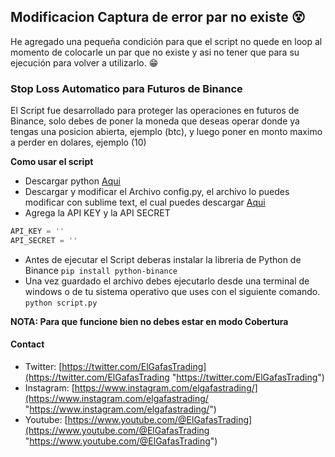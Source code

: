 ## Modificacion Captura de error par no existe 😵

He agregado una pequeña condición para que el script no quede en loop al momento de colocarle un par que no existe y asi no tener que para su ejecución para volver a utilizarlo. 😁

### Stop Loss Automatico para Futuros de Binance

El Script fue desarrollado para proteger las operaciones en futuros de Binance, solo debes de poner la moneda que deseas operar donde ya tengas una posicion abierta, ejemplo (btc), y luego poner en monto maximo a perder en dolares, ejemplo (10)

**Como usar el script**
- Descargar python [Aqui](https://www.python.org/ "Aqui")
- Descargar y modificar el Archivo config.py, el archivo lo puedes modificar con sublime text, el cual puedes descargar [Aqui](https://www.sublimetext.com/ "Aqui")
- Agrega la API KEY y la API SECRET
```python
API_KEY = ''
API_SECRET = ''
```
- Antes de ejecutar el Script deberas instalar la libreria de Python de Binance `pip install python-binance`
- Una vez guardado el archivo debes ejecutarlo desde una terminal de windows o de tu sistema operativo que uses con el siguiente comando.
`python script.py`

**NOTA: Para que funcione bien no debes estar en modo Cobertura**

#### Contact
- Twitter: [https://twitter.com/ElGafasTrading](https://twitter.com/ElGafasTrading "https://twitter.com/ElGafasTrading")
- Instagram: [https://www.instagram.com/elgafastrading/](https://www.instagram.com/elgafastrading/ "https://www.instagram.com/elgafastrading/")
- Youtube: [https://www.youtube.com/@ElGafasTrading](https://www.youtube.com/@ElGafasTrading "https://www.youtube.com/@ElGafasTrading")
